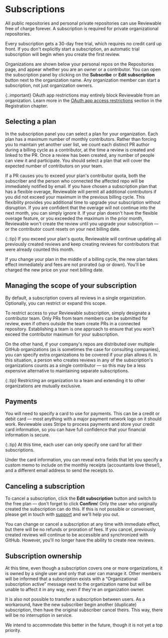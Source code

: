 # Subscriptions

All public repositories and personal private repositories can use Reviewable free of charge forever.  A subscription is required for private organizational repositories.

Every subscription gets a 30-day free trial, which requires no credit card up front. If you don't explicitly start a subscription, an automatic trial subscription will begin when you create the first review.

Organizations are shown below your personal repos on the Repositories page, and appear whether you are an owner or a contributor.  You can open the subscription panel by clicking on the **Subscribe** or **Edit subscription** button next to the organization name.  Any organization member can start a subscription, not just organization owners.

{:.important}
OAuth app restrictions may entirely block Reviewable from an organization. Learn more in the [OAuth app access restrictions](registration.md#oauth-restrictions) section in the Registration chapter.


## Selecting a plan

In the subscription panel you can select a plan for your organization.  Each plan has a maximum number of monthly contributors. Rather than forcing you to maintain yet another user list, we count each distinct PR author during a billing cycle as a contributor, at the time a review is created and linked to the PR. Once a review has been created, any number of people can view it and participate.  You should select a plan that will cover the expected number of contributors on your team.

If a PR causes you to exceed your plan's contributor quota, both the subscriber and the person who connected the affected repo will be immediately notified by email. If you have chosen a subscription plan that has a flexible overage, Reviewable will permit all additional contributors if you did not exceed your maximum in the previous billing cycle. This flexibility provides you additional time to upgrade your subscription without disruption. If you are confident that the overage will not continue into the next month, you can simply ignore it. If your plan doesn't have the flexible overage feature, or you exceeded the maximum in the prior month, Reviewable won't create the review until you upgrade your subscription — or the contributor count resets on your next billing date.

{:.tip}
If you exceed your plan's quota, Reviewable will continue updating all previously created reviews and keep creating reviews for contributors that were already counted this month.

If you change your plan in the middle of a billing cycle, the new plan takes effect immediately and fees are not prorated (up or down).  You'll be charged the new price on your next billing date.

## Managing the scope of your subscription

By default, a subscription covers all reviews in a single organization. Optionally, you can restrict or expand this scope.

To restrict access to your Reviewable subscription, simply designate a contributor team. Only PRs from team members can be submitted for review, even if others outside the team create PRs in a connected repository. Establishing a team is one approach to ensure that you won't exceed the contributor maximum for your subscription.

On the other hand, if your company's repos are distributed over multiple GitHub organizations (as is sometimes the case for consulting companies), you can specify extra organizations to be covered if your plan allows it. In this situation, a person who creates reviews in any of the subscription's organizations counts as a single contributor — so this may be a less expensive alternative to maintaining separate subscriptions.

{:.tip}
Restricting an organization to a team and extending it to other organizations are mutually exclusive.

## Payments

You will need to specify a card to use for payments.  This can be a credit or debit card — most anything with a major payment network logo on it should work. Reviewable uses Stripe to process payments and store your credit card information, so you can have full confidence that your financial information is secure.

{:.tip}
At this time, each user can only specify one card for all their subscriptions.

Under the card information, you can reveal extra fields that let you specify a custom memo to include on the monthly receipts (accountants love these!), and a different email address to send the receipts to.

## Canceling a subscription

To cancel a subscription, click the **Edit subscription** button and switch to the free plan — don't forget to click **Confirm**!  Only the user who originally created the subscription can do this.  If this is not possible or convenient, please get in touch with [support](mailto:support@reviewable.io) and we'll help you out.

You can change or cancel a subscription at any time with immediate effect, but there will be no refunds or proration of fees. If you cancel, previously created reviews will continue to be accessible and synchronized with GitHub. However, you'll no longer have the ability to create new reviews.

## Subscription ownership

At this time, even though a subscription covers one or more organizations, it is owned by a single user and only that user can manage it.  Other members will be informed that a subscription exists with a “Organizational subscription active” message next to the organization name but will be unable to affect it in any way, even if they're an organization owner.

It is also not possible to transfer a subscription between users.  As a workaround, have the new subscriber begin another (duplicate) subscription, then have the original subscriber cancel theirs. This way, there will be no interruption in service.

We intend to accommodate this better in the future, though it is not yet a top priority.
